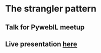 # The strangler pattern

## Talk for PywebIL meetup

## Live presentation [here](https://alonisser.github.io/strangler-pattern-talk)

